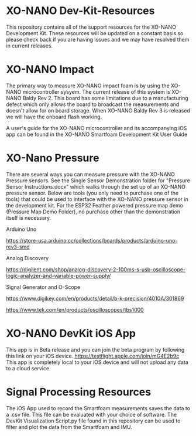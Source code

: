 # XO-NANO Dev-Kit-Resources
This repository contains all of the support resources for the XO-NANO Development Kit. These resources will be updated on a constant basis so please check back if you are having issues and we may have resolved them in current releases.

# XO-NANO Impact
The primary way to measure XO-NANO impact foam is by using the XO-NANO microcontroller sysyem. The current release of this system is XO-NANO Baldy Rev 2. This board has some limitations due to a manufacturing defect which only allows the board to broadcast the measurements and doesn't allow for on board storage. When XO-NANO Baldy Rev 3 is released we will have the onboard flash working.

A user's guide for the XO-NANO microcontroller and its accompanying iOS app can be found in the XO-NANO Smartfoam Development Kit User Guide

# XO-Nano Pressure
There are several ways you can measure pressure with the XO-NANO Pressure sensors. See the Single Sensor Demonstration folder for "Pressure Sensor Instructions.docx" which walks through the set up of an XO-NANO pressure sensor. Below are tools (you only need to purchase one of the tools) that could be used to interface with the XO-NANO pressure sensor in the development kit. For the ESP32 Feather powered pressure map demo (Pressure Map Demo Folder), no purchase other than the demonstration itself is necessary.

Arduino Uno

https://store-usa.arduino.cc/collections/boards/products/arduino-uno-rev3-smd

Analog Discovery

https://digilent.com/shop/analog-discovery-2-100ms-s-usb-oscilloscope-logic-analyzer-and-variable-power-supply/

Signal Generator and O-Scope

https://www.digikey.com/en/products/detail/b-k-precision/4010A/301869

https://www.tek.com/en/products/oscilloscopes/tbs1000


# XO-NANO DevKit iOS App
This app is in Beta release and you can join the beta program by following this link on your iOS device. https://testflight.apple.com/join/mG4E2b9c This app is completely local to your iOS device and will not upload any data to a cloud service.

# Signal Processing Resources
The iOS App used to record the Smartfoam measurements saves the data to a .csv file. This file can be evaluated with your choice of software. The DevKit Visualization Script.py file found in this repository can be used to filter and plot the data from the Smartfoam and IMU.
